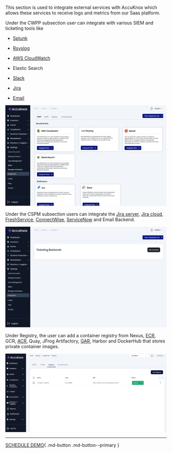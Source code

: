 

This section is used to integrate external services with AccuKnox which allows these services to receive logs and metrics from our Saas platform.

Under the CWPP subsection user can integrate with various SIEM and ticketing tools like

   + [Splunk](./../integrations/splunk.md)

   + [Rsyslog](./../integrations/rsyslog.md)

   + [AWS CloudWatch](./../integrations/aws-cloudwatch.md)

   + Elastic Search

   + [Slack](./../saas/slack.md)

   + [Jira](./../integrations/jira-cloud.md)

   + [Email](./../integrations/email.md)

   ![](images/Integration-1.jpg)


Under the CSPM subsection users can integrate the [Jira server](./../integrations/jira-server-cspm.md), [Jira cloud](./../integrations/jira-cloud.md), [FreshService](./../integrations/freshservice-cspm.md), [ConnectWise](./../integrations/connectwise-cspm.md), [ServiceNow](./../integrations/servicenow.md) and Email Backend.

![](images/Integration-2.jpg)

Under Registry, the user can add a container registry from Nexus, [ECR](./../getting-started/ecr.md), GCR, [ACR](./../getting-started/acr.md), Quay, JFrog Artifactory, [GAR](./../getting-started/gar.md), Harbor and DockerHub that stores private container images.

![](images/Integration-3.png)

- - -
[SCHEDULE DEMO](https://www.accuknox.com/contact-us){ .md-button .md-button--primary }